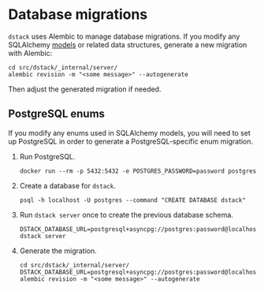 # Database migrations

`dstack` uses Alembic to manage database migrations. If you modify any SQLAlchemy
[models](../src/dstack/_internal/server/models.py) or related data structures,
generate a new migration with Alembic:

```shell
cd src/dstack/_internal/server/
alembic revision -m "<some message>" --autogenerate
```

Then adjust the generated migration if needed.

## PostgreSQL enums

If you modify any enums used in SQLAlchemy models, you will need to set up PostgreSQL
in order to generate a PostgreSQL-specific enum migration.

1. Run PostgreSQL.

   ```shell
   docker run --rm -p 5432:5432 -e POSTGRES_PASSWORD=password postgres
   ```

1. Create a database for `dstack`.

   ```shell
   psql -h localhost -U postgres --command "CREATE DATABASE dstack"
   ```

1. Run `dstack server` once to create the previous database schema.

   ```shell
   DSTACK_DATABASE_URL=postgresql+asyncpg://postgres:password@localhost:5432/dstack dstack server
   ```

1. Generate the migration.

   ```shell
   cd src/dstack/_internal/server/
   DSTACK_DATABASE_URL=postgresql+asyncpg://postgres:password@localhost:5432/dstack alembic revision -m "<some message>" --autogenerate
   ```
